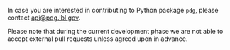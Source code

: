 In case you are interested in contributing to Python package `pdg`,
please contact [api@pdg.lbl.gov](mailto:api@pdg.lbl.gov).

Please note that during the current development phase we are not able to accept
external pull requests unless agreed upon in advance.
